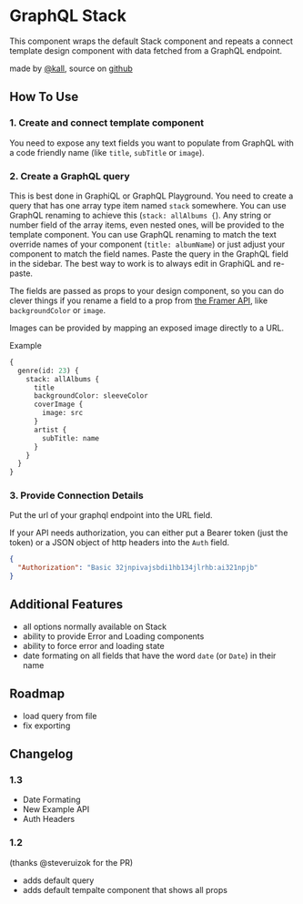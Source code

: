 # GraphQL Stack

This component wraps the default Stack component and repeats a connect template design component with data fetched from a GraphQL endpoint.

made by [@kall](http://twitter.com/kall), source on [github](https://github.com/karlsander/framer-x)

## How To Use

### 1. Create and connect template component

You need to expose any text fields you want to populate from GraphQL with a code friendly name (like `title`, `subTitle` or `image`).

### 2. Create a GraphQL query

This is best done in GraphiQL or GraphQL Playground.
You need to create a query that has one array type item named `stack` somewhere. You can use GraphQL renaming to achieve this (`stack: allAlbums {`).
Any string or number field of the array items, even nested ones, will be provided to the template component. You can use GraphQL renaming to match the text override names of your component (`title: albumName`) or just adjust your component to match the field names. Paste the query in the GraphQL field in the sidebar. The best way to work is to always edit in GraphiQL and re-paste.

The fields are passed as props to your design component, so you can do clever things if you rename a field to a prop from [the Framer API](https://www.framer.com/api/frame/), like `backgroundColor` or `image`.

Images can be provided by mapping an exposed image directly to a URL.

Example

```graphql
{
  genre(id: 23) {
    stack: allAlbums {
      title
      backgroundColor: sleeveColor
      coverImage {
        image: src
      }
      artist {
        subTitle: name
      }
    }
  }
}
```

### 3. Provide Connection Details

Put the url of your graphql endpoint into the URL field.

If your API needs authorization, you can either put a Bearer token (just the token) or a JSON object of http headers into the `Auth` field.

```json
{
  "Authorization": "Basic 32jnpivajsbdi1hb134jlrhb:ai321npjb"
}
```

## Additional Features

- all options normally available on Stack
- ability to provide Error and Loading components
- ability to force error and loading state
- date formating on all fields that have the word `date` (or `Date`) in their name

## Roadmap

- load query from file
- fix exporting

## Changelog

### 1.3

- Date Formating
- New Example API
- Auth Headers

### 1.2

(thanks @steveruizok for the PR)

- adds default query
- adds default tempalte component that shows all props
